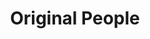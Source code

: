 ---
pid: mx6
title: Original People
location_transcription: replace the Columbus monument @ Penn's Landing
coordinates: "[-75.141562531921, 39.944489331421]"
zipcode: '19143'
gen_neighborhood: West Philadelphia
neighborhood: University City
outside_phl: 
age: '26'
age_range: 20-29
instagram: 
image_file_name: mx_6.jpg
proposal_transcription: 
topic: History,Native Americans
topic_summary: 0, 0
type: Sculpture Statue
keywords_other: 
credit: 
image_labels: |-
  three statue bases, each with 3 or 4 statues of people on top.
  the three statues are labeled //The Monsee 'People of Stony County'//, //The Unalchtigo 'People of the Ocean'//, and //The Unami 'People Down River'// respectively.
twitter: pretzelpup
facebook: 
permalink: "/monuments/mx6/"
layout: item-page
---